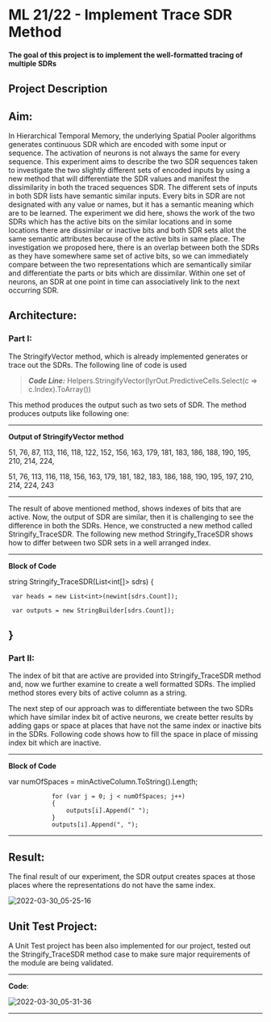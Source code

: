 # ML 21/22 - Implement Trace SDR Method

#### The goal of this project is to implement the well-formatted tracing of multiple SDRs 

## Project Description 
## Aim:
In Hierarchical Temporal Memory, the underlying Spatial Pooler algorithms generates continuous SDR which are encoded with some input or sequence. The activation of neurons is not always the same for every sequence. This experiment aims to describe the two SDR sequences  taken to investigate the two slightly different sets of encoded inputs by using a new method that will differentiate the SDR values and manifest the dissimilarity in both the traced sequences SDR. The different sets of inputs in both SDR lists have semantic similar inputs. Every bits in SDR are not designated with any value or names, but it has a semantic meaning which are to be learned. The experiment we did here, shows the work of the two SDRs which has the active bits on the similar locations and in some locations there are dissimilar or inactive bits and both SDR sets allot the same semantic attributes because of the active bits in same place. The investigation we proposed here, there is an overlap between both the SDRs as they have somewhere same set of active bits, so we can immediately compare between the two representations which are semantically similar and differentiate the parts or bits which are dissimilar. Within one set of neurons, an SDR at one point in time can associatively link to the next occurring SDR.

## Architecture:
### Part I:

The StringifyVector method, which is already implemented generates or trace out the SDRs. The following line of code is used

> **_Code Line:_**  Helpers.StringifyVector(lyrOut.PredictiveCells.Select(c => c.Index).ToArray())

This method produces the output such as two sets of SDR. The method produces outputs like following one:

---

**Output of StringifyVector method**

51, 76, 87, 113, 116, 118, 122, 152, 156, 163, 179, 181, 183, 186, 188, 190, 195, 210, 214, 224, 

51, 76, 113, 116, 118, 156, 163, 179, 181, 182, 183, 186, 188, 190, 195, 197, 210, 214, 224, 243

---
The result of above mentioned method, shows indexes of bits that are active. Now, the output of SDR are similar, then it is challenging to see the difference in both the SDRs. Hence, we constructed a new method called Stringify_TraceSDR. The following new method Stringify_TraceSDR shows how to differ between two SDR sets in a well arranged index.

---

**Block of Code**

string Stringify_TraceSDR(List<int[]> sdrs)
{

     var heads = new List<int>(newint[sdrs.Count]);
     
     var outputs = new StringBuilder[sdrs.Count]);
}
---

### Part II:

The index of bit that are active are provided into Stringify_TraceSDR method and, now we further examine to create a well formatted SDRs. The implied method stores every bits of active column as a string. 

The next step of our approach was to differentiate between the two SDRs which have similar index bit of active neurons, we create better results by adding gaps or space at places that have not the same index or inactive bits in the SDRs. Following code shows how to fill the space in place of missing index bit which are inactive. 

---

**Block of Code**


var numOfSpaces = minActiveColumn.ToString().Length; 

                for (var j = 0; j < numOfSpaces; j++)
                {
                    outputs[i].Append(" ");
                }
                outputs[i].Append(", ");
---

## Result:
The final result of our experiment, the SDR output creates spaces at those places where the representations do not have the same index. 

![2022-03-30_05-25-16](https://user-images.githubusercontent.com/45165287/160745547-ddec4a29-db59-4a7f-a5c3-6f7a75ce11c0.png)


## Unit Test Project:
A Unit Test project has been also implemented for our project, tested out the Stringify_TraceSDR method case to make sure major requirements of the module are being validated.

---
**Code**:

![2022-03-30_05-31-36](https://user-images.githubusercontent.com/45165287/160746004-8a239b6c-0858-4f29-a778-817a91e726e3.png)

---



